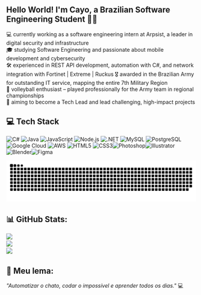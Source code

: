 ## Hello World! I'm Cayo, a Brazilian Software Engineering Student 👋🏼  
💻 currently working as a software engineering intern at Arpsist, a leader in digital security and infrastructure  
🎓 studying Software Engineering and passionate about mobile development and cybersecurity  
🛠️ experienced in REST API development, automation with C#, and network integration with Fortinet | Extreme | Ruckus
🎖️ awarded in the Brazilian Army for outstanding IT service, mapping the entire 7th Military Region  
🏐 volleyball enthusiast – played professionally for the Army team in regional championships  
🚀 aiming to become a Tech Lead and lead challenging, high-impact projects  


## 💻 Tech Stack
![C#](https://img.shields.io/badge/C%23-239120?style=for-the-badge&logo=csharp&logoColor=white)  ![Java](https://img.shields.io/badge/Java-ED8B00?style=for-the-badge&logo=openjdk&logoColor=white)  ![JavaScript](https://img.shields.io/badge/JavaScript-323330?style=for-the-badge&logo=javascript&logoColor=F7DF1E)  ![Node.js](https://img.shields.io/badge/Node.js-6DA55F?style=for-the-badge&logo=node.js&logoColor=white)  ![.NET](https://img.shields.io/badge/.NET-5C2D91?style=for-the-badge&logo=.net&logoColor=white)  ![MySQL](https://img.shields.io/badge/MySQL-4479A1?style=for-the-badge&logo=mysql&logoColor=white)  ![PostgreSQL](https://img.shields.io/badge/Postgres-316192?style=for-the-badge&logo=postgresql&logoColor=white)  ![Google Cloud](https://img.shields.io/badge/GoogleCloud-4285F4?style=for-the-badge&logo=google-cloud&logoColor=white)  ![AWS](https://img.shields.io/badge/AWS-FF9900?style=for-the-badge&logo=amazon-aws&logoColor=white) ![HTML5](https://img.shields.io/badge/HTML5-E34F26?style=for-the-badge&logo=html5&logoColor=white) ![CSS3](https://img.shields.io/badge/CSS3-1572B6?style=for-the-badge&logo=css3&logoColor=white)![Photoshop](https://img.shields.io/badge/Photoshop-31A8FF?style=for-the-badge&logo=adobe-photoshop&logoColor=white)![Illustrator](https://img.shields.io/badge/Illustrator-FF9A00?style=for-the-badge&logo=adobe-illustrator&logoColor=white)![Blender](https://img.shields.io/badge/Blender-F5792A?style=for-the-badge&logo=blender&logoColor=white)![Figma](https://img.shields.io/badge/Figma-F24E1E?style=for-the-badge&logo=figma&logoColor=white)  

<picture>
  <source media="(prefers-color-scheme: dark)" srcset="https://raw.githubusercontent.com/Cayozitoo/Cayozitoo/output/github-snake-dark.svg" />
  <source media="(prefers-color-scheme: light)" srcset="https://raw.githubusercontent.com/Cayozitoo/Cayozitoo/output/github-snake.svg" />
  <img alt="github-snake" src="https://raw.githubusercontent.com/Cayozitoo/Cayozitoo/output/github-snake.svg" />
</picture>


## 📊 GitHub Stats:
![](https://github-readme-stats.vercel.app/api?username=Cayozitoo&theme=dark&hide_border=false&count_private=true)  
![](https://streak-stats.demolab.com/?user=Cayozitoo&theme=dark&hide_border=false)  
![](https://github-readme-stats.vercel.app/api/top-langs/?username=Cayozitoo&theme=dark&hide_border=false&layout=compact)  

## 🚀 Meu lema:
_"Automatizar o chato, codar o impossível e aprender todos os dias."_ 💻
